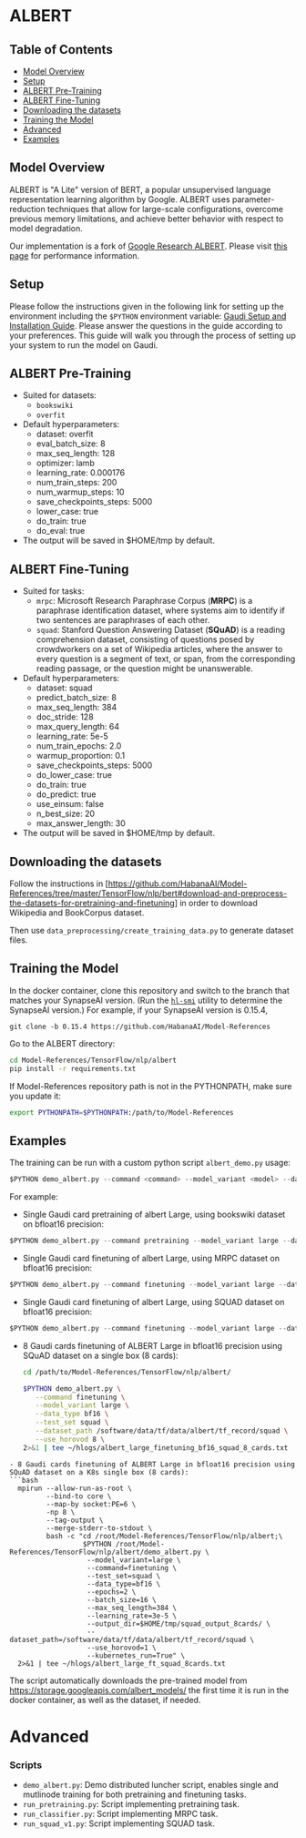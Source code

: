 # ALBERT

## Table of Contents

* [Model Overview](#model-overview)
* [Setup](#setup)
* [ALBERT Pre-Training](#albert-pre-training)
* [ALBERT Fine-Tuning](#albert-fine-tuning)
* [Downloading the datasets](#downloading-the-datasets)
* [Training the Model](#training-the-model)
* [Advanced](#advanced)
* [Examples](#examples)

## Model Overview

ALBERT is "A Lite" version of BERT, a popular unsupervised language representation learning algorithm by Google. ALBERT uses parameter-reduction techniques that allow for large-scale configurations, overcome previous memory limitations, and achieve better behavior with respect to model degradation.

Our implementation is a fork of [Google Research ALBERT](https://github.com/google-research/albert). Please visit [this page](../../../README.md#tensorflow-model-performance) for performance information.

## Setup
Please follow the instructions given in the following link for setting up the
environment including the `$PYTHON` environment variable: [Gaudi Setup and
Installation Guide](https://github.com/HabanaAI/Setup_and_Install). Please
answer the questions in the guide according to your preferences. This guide will
walk you through the process of setting up your system to run the model on
Gaudi.

## ALBERT Pre-Training
- Suited for datasets:
   - `bookswiki`
   - `overfit`
- Default hyperparameters:
    - dataset: overfit
    - eval_batch_size: 8
    - max_seq_length: 128
    - optimizer: lamb
    - learning_rate: 0.000176
    - num_train_steps: 200
    - num_warmup_steps: 10
    - save_checkpoints_steps: 5000
    - lower_case: true
    - do_train: true
    - do_eval: true
- The output will be saved in $HOME/tmp by default.

## ALBERT Fine-Tuning
- Suited for tasks:
    - `mrpc`: Microsoft Research Paraphrase Corpus (**MRPC**) is a paraphrase identification dataset, where systems aim to identify if two sentences are paraphrases of each other.
    - `squad`: Stanford Question Answering Dataset (**SQuAD**) is a reading comprehension dataset, consisting of
       questions posed by crowdworkers on a set of Wikipedia articles, where the answer to every question is a segment
       of text, or span, from the corresponding reading passage, or the question might be unanswerable.
- Default hyperparameters:
    - dataset: squad
    - predict_batch_size: 8
    - max_seq_length: 384
    - doc_stride: 128
    - max_query_length: 64
    - learning_rate: 5e-5
    - num_train_epochs: 2.0
    - warmup_proportion: 0.1
    - save_checkpoints_steps: 5000
    - do_lower_case: true
    - do_train: true
    - do_predict: true
    - use_einsum: false
    - n_best_size: 20
    - max_answer_length: 30
- The output will be saved in $HOME/tmp by default.

## Downloading the datasets
Follow the instructions in [https://github.com/HabanaAI/Model-References/tree/master/TensorFlow/nlp/bert#download-and-preprocess-the-datasets-for-pretraining-and-finetuning] in order to download Wikipedia and BookCorpus dataset.

Then use `data_preprocessing/create_training_data.py` to generate dataset files.

## Training the Model

In the docker container, clone this repository and switch to the branch that
matches your SynapseAI version. (Run the
[`hl-smi`](https://docs.habana.ai/en/latest/System_Management_Tools_Guide/System_Management_Tools.html#hl-smi-utility-options)
utility to determine the SynapseAI version.) For example, if your SynapseAI
version is 0.15.4,

```
git clone -b 0.15.4 https://github.com/HabanaAI/Model-References
```
Go to the ALBERT directory:

```bash
cd Model-References/TensorFlow/nlp/albert
pip install -r requirements.txt
```

If Model-References repository path is not in the PYTHONPATH, make sure you update it:
```bash
export PYTHONPATH=$PYTHONPATH:/path/to/Model-References
```

## Examples
The training can be run with a custom python script `albert_demo.py` usage:

```python
$PYTHON demo_albert.py --command <command> --model_variant <model> --data_type <data_type> --test_set <dataset_name> --dataset_path <path/to/dataset> --output_dir <model/data/path>
```

For example:

-  Single Gaudi card pretraining of albert Large, using bookswiki dataset on bfloat16 precision:
```python
$PYTHON demo_albert.py --command pretraining --model_variant large --data_type bf16 --test_set bookswiki --dataset_path tensorflow_datasets/albert/bookswiki
```
-  Single Gaudi card finetuning of albert Large, using MRPC dataset on bfloat16 precision:
```python
$PYTHON demo_albert.py --command finetuning --model_variant large --data_type bf16 --test_set mrpc --output_dir /root/tmp/albert_large --dataset_path tensorflow_datasets/albert/MRPC
```
-  Single Gaudi card finetuning of albert Large, using SQUAD dataset on bfloat16 precision:
```python
$PYTHON demo_albert.py --command finetuning --model_variant large --data_type bf16 --test_set squad --output_dir /root/tmp/albert_large --dataset_path tensorflow_datasets/albert/squad
```
- 8 Gaudi cards finetuning of ALBERT Large in bfloat16 precision using SQuAD dataset on a single box (8 cards):
  ```bash
  cd /path/to/Model-References/TensorFlow/nlp/albert/

  $PYTHON demo_albert.py \
     --command finetuning \
     --model_variant large \
     --data_type bf16 \
     --test_set squad \
     --dataset_path /software/data/tf/data/albert/tf_record/squad \
     --use_horovod 8 \
  2>&1 | tee ~/hlogs/albert_large_finetuning_bf16_squad_8_cards.txt
```
- 8 Gaudi cards finetuning of ALBERT Large in bfloat16 precision using SQuAD dataset on a K8s single box (8 cards):
```bash
  mpirun --allow-run-as-root \
         --bind-to core \
         --map-by socket:PE=6 \
         -np 8 \
         --tag-output \
         --merge-stderr-to-stdout \
         bash -c "cd /root/Model-References/TensorFlow/nlp/albert;\
                  $PYTHON /root/Model-References/TensorFlow/nlp/albert/demo_albert.py \
                   --model_variant=large \
                   --command=finetuning \
                   --test_set=squad \
                   --data_type=bf16 \
                   --epochs=2 \
                   --batch_size=16 \
                   --max_seq_length=384 \
                   --learning_rate=3e-5 \
                   --output_dir=$HOME/tmp/squad_output_8cards/ \
                   --dataset_path=/software/data/tf/data/albert/tf_record/squad \
                   --use_horovod=1 \
                   --kubernetes_run=True" \
  2>&1 | tee ~/hlogs/albert_large_ft_squad_8cards.txt
```
The script automatically downloads the pre-trained model from https://storage.googleapis.com/albert_models/ the first time it is run in the docker container, as well as the dataset, if needed.

# Advanced
### Scripts
* `demo_albert.py`: Demo distributed luncher script, enables single and mutlinode training for both pretraining and finetuning tasks.
* `run_pretraining.py`: Script implementing pretraining task.
* `run_classifier.py`:  Script implementing MRPC task.
* `run_squad_v1.py`:  Script implementing SQUAD task.
